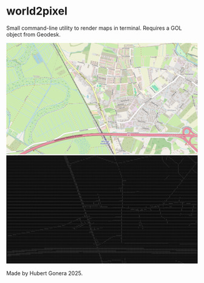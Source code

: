 # world2pixel

Small command-line utility to render maps in terminal. Requires a GOL object from Geodesk.

![Rendered by world2pixel](osmsource.png)
![OSM Source](rendered.png)

Made by Hubert Gonera 2025.